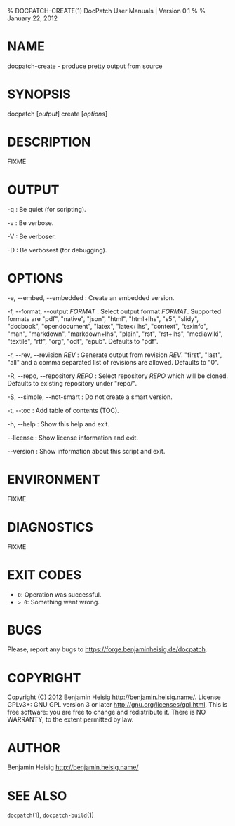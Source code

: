 % DOCPATCH-CREATE(1) DocPatch User Manuals | Version 0.1
%
% January 22, 2012


# NAME

docpatch-create - produce pretty output from source


# SYNOPSIS

docpatch [*output*] create [*options*]


# DESCRIPTION

FIXME


# OUTPUT

-q
:   Be quiet (for scripting).

-v
:   Be verbose.

-V
:   Be verboser.

-D
:   Be verbosest (for debugging).


# OPTIONS

-e, \--embed, \--embedded
:   Create an embedded version.

-f, \--format, \--output *FORMAT*
:   Select output format *FORMAT*. Supported formats are "pdf", "native", "json", "html", "html+lhs", "s5", "slidy", "docbook", "opendocument", "latex", "latex+lhs", "context", "texinfo", "man", "markdown", "markdown+lhs", "plain", "rst", "rst+lhs", "mediawiki", "textile", "rtf", "org", "odt", "epub". Defaults to "pdf".

-r, \--rev, \--revision *REV*
:   Generate output from revision *REV*. "first", "last", "all" and a comma separated list of revisions are allowed. Defaults to "0".

-R, \--repo, \--repository *REPO*
:   Select repository *REPO* which will be cloned. Defaults to existing repository under "repo/".

-S, \--simple, \--not-smart
:   Do not create a smart version.

-t, \--toc
:   Add table of contents (TOC).

-h, \--help
:   Show this help and exit.

\--license
:   Show license information and exit.

\--version
:   Show information about this script and exit.


# ENVIRONMENT

FIXME


# DIAGNOSTICS

FIXME


# EXIT CODES

* `0`: Operation was successful.
* `> 0`: Something went wrong.


# BUGS

Please, report any bugs to <https://forge.benjaminheisig.de/docpatch>.


# COPYRIGHT

Copyright (C) 2012 Benjamin Heisig <http://benjamin.heisig.name/>. License GPLv3+: GNU GPL version 3 or later <http://gnu.org/licenses/gpl.html>. This is free software: you are free to change and redistribute it. There is NO WARRANTY, to the extent permitted by law.


# AUTHOR

Benjamin Heisig <http://benjamin.heisig.name/>


# SEE ALSO

`docpatch`(1), `docpatch-build`(1)
